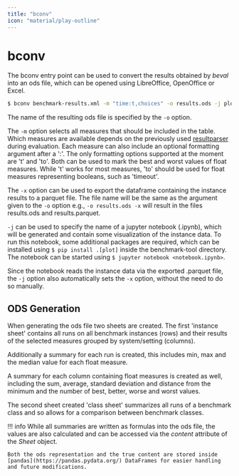 ```yaml
---
title: "bconv"
icon: "material/play-outline"
---
```


# bconv

The bconv entry point can be used to convert the results obtained by *beval* into an ods file, which can be opened using LibreOffice, OpenOffice or Excel.

```bash
$ bconv benchmark-results.xml -m "time:t,choices" -o results.ods -j plots.ipynb
```

The name of the resulting ods file is specified by the `-o` option.

The `-m` option selects all measures that should be included in the table. Which measures are available depends on the previously used [resultparser](../beval/index.md#resultparser) during evaluation. Each measure can also include an optional formatting argument after a ':'. The only formatting options supported at the moment are 't' and 'to'. Both can be used to mark the best and worst values of float measures. While 't' works for most measures, 'to' should be used for float measures representing booleans, such as 'timeout'.

The `-x` option can be used to export the dataframe containing the instance results to a parquet file. The file name will be the same as the argument given to the `-o` option e.g., `-o results.ods -x` will result in the files results.ods and results.parquet.

`-j` can be used to specify the name of a jupyter notebook (.ipynb), which will be generated and contain some visualization of the instance data. To run this notebook, some additional packages are required, which can be installed using `$ pip install .[plot]` inside the benchmark-tool directory. The notebook can be started using `$ jupyter notebook <notebook.ipynb>`.

Since the notebook reads the instance data via the exported .parquet file, the `-j` option also automatically sets the `-x` option, without the need to do so manually.

## ODS Generation

When generating the ods file two sheets are created. The first 'instance sheet' contains all runs on all benchmark instances (rows) and their results of the selected measures grouped by system/setting (columns).

Additionally a summary for each run is created, this includes min, max and the median value for each float measure.

A summary for each column containing float measures is created as well, including the sum, average, standard deviation and distance from the minimum and the number of best, better, worse and worst values.

The second sheet created 'class sheet' summarizes all runs of a benchmark class and so allows for a comparison between benchmark classes.

!!! info
    While all summaries are written as formulas into the ods file, the values are also calculated and can be accessed via the *content* attribute of the *Sheet* object.

    Both the ods representation and the true content are stored inside [pandas](https://pandas.pydata.org/) DataFrames for easier handling and future modifications.
